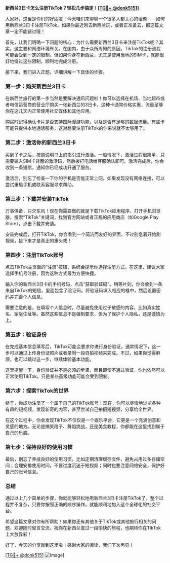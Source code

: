 **新西兰3日卡怎么注册TikTok？轻松几步搞定！[[TG💪+ @donk5151](https://t.me/s/donk5151)]**

大家好，这里是你们的好朋友！今天咱们来聊聊一个很多人都关心的话题——如何用新西兰3日卡注册TikTok。如果你最近刚去新西兰玩，或者正准备去，那这篇文章一定不能错过哦！

首先，让我们明确一下问题的核心：为什么需要新西兰3日卡来注册TikTok呢？其实，这主要和网络环境有关。在国内，由于众所周知的原因，TikTok的注册流程可能会受到一定的限制。但如果你身在新西兰，尤其是使用当地的SIM卡，就能很好地绕过这些限制，顺利地完成注册。

接下来，我们进入正题，详细讲解一下具体的步骤。

### **第一步：购买新西兰3日卡**

在新西兰旅行的第一步当然是要解决通讯问题啦！你可以选择在机场、当地超市或者电信运营商的营业厅购买一张新西兰的3日卡。这种卡通常价格实惠，流量足够你在这几天内正常使用社交媒体和其他应用。

购买时记得确认卡片是否支持国际漫游功能，以及是否有足够的数据流量。有些卡可能只提供本地通话服务，这对想要注册TikTok的你来说就不太够用了。

### **第二步：激活你的新西兰3日卡**

买到了卡之后，按照说明书上的指引进行激活。一般情况下，激活过程很简单，只需要输入SIM卡背面的激活码，然后拨打电话给客服确认即可。激活完成后，你会收到一条短信，通知你已经成功开通了服务。

激活后，别忘了检查一下你的手机是否能正常上网。如果发现没有网络连接，可以尝试重启手机或联系客服寻求帮助。

### **第三步：下载并安装TikTok**

万事俱备，只欠东风！现在你需要做的就是下载TikTok应用程序。打开手机浏览器，搜索“TikTok”关键词，找到官方网站或者正规的应用商店（如Google Play Store），点击下载并安装。

安装完成后，打开TikTok，你会看到一个简洁而友好的界面。不过别急着开始刷视频，接下来才是真正的重头戏！

### **第四步：注册TikTok账号**

点击TikTok主页面的“注册”按钮，系统会提示你选择注册方式。在这里，建议大家选择手机号注册，因为这种方式最为方便快捷。

输入你的新西兰3日卡的手机号码，点击“获取验证码”。稍等片刻，你会收到一条来自TikTok的短信，里面包含了验证码。将验证码填入相应的框中，然后设置密码并完善个人信息。

需要注意的是，在填写个人信息时，尽量避免使用过于敏感的内容，比如真实姓名、家庭住址等。虽然这些信息不是强制要求，但为了保护个人隐私，还是谨慎为上。

### **第五步：验证身份**

在完成基本信息填写后，TikTok可能会要求你进行身份验证。通常情况下，这一步可以通过上传身份证照片或者录制一段自拍视频来完成。不过，如果你觉得麻烦，也可以跳过这一步，继续体验基本功能。

这里提醒一下，身份验证并不是必须的步骤，而且即使不通过验证，你也依然可以正常使用TikTok，只是某些高级功能可能会受到限制。

### **第六步：探索TikTok的世界**

终于，你成功注册了一个属于自己的TikTok账号！现在，你可以尽情地浏览各种有趣的短视频，发现新奇的内容，甚至尝试自己拍摄短视频，分享给全世界。

在这个过程中，你会发现TikTok不仅仅是一个娱乐平台，它更是一个充满创意和灵感的地方。无论是搞笑段子、舞蹈挑战，还是美食教程，你都能在这里找到属于自己的乐趣。

### **第七步：保持良好的使用习惯**

最后，别忘了养成良好的使用习惯。比如定期清理缓存文件，避免占用过多存储空间；合理安排使用时间，不要过度沉迷于短视频；同时也要注意网络安全，保护好自己的账号信息。

### **总结**

通过以上几个简单的步骤，你就能够轻松地用新西兰3日卡注册TikTok了。整个过程并不复杂，只要你按照正确的顺序操作，就能顺利地加入这个全球化的社交平台。

希望这篇文章对你有所帮助！如果你还有其他关于TikTok或其他旅行相关的问题，欢迎随时留言交流。祝你在新西兰度过一段愉快的旅程，也期待你在TikTok上大放异彩！

好了，今天的分享就到这里啦！感谢大家的阅读，我们下次再见！

[[TG💪+ @donk5151](https://t.me/s/donk5151) ![Image](https://i.postimg.cc/rwNCRYN7/Snipaste-2025-04-30-17-27-05.png)]